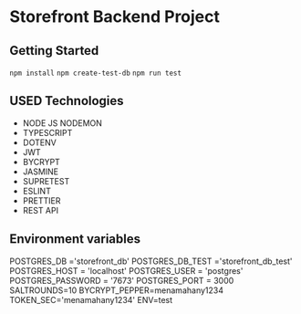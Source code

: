 # Storefront Backend Project

## Getting Started

`npm install`
`npm create-test-db`
`npm run test`

## USED Technologies

- NODE JS NODEMON
- TYPESCRIPT
- DOTENV
- JWT
- BYCRYPT
- JASMINE
- SUPRETEST
- ESLINT
- PRETTIER
- REST API

## Environment variables

POSTGRES_DB ='storefront_db'
POSTGRES_DB_TEST ='storefront_db_test'
POSTGRES_HOST = 'localhost'
POSTGRES_USER = 'postgres'
POSTGRES_PASSWORD = '7673'
POSTGRES_PORT = 3000
SALTROUNDS=10
BYCRYPT_PEPPER=menamahany1234
TOKEN_SEC='menamahany1234'
ENV=test
